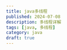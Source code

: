 ```yaml
---
title: java多线程
published: 2024-07-08
description: 多线程详解
tags: [java, 多线程]
category: java
draft: true 
---
```

